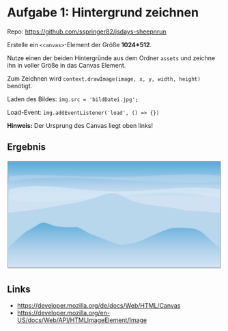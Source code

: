 # Aufgabe 1: Hintergrund zeichnen

Repo: https://github.com/sspringer82/jsdays-sheepnrun

Erstelle ein `<canvas>`-Element der Größe **1024\*512**.

Nutze einen der beiden Hintergründe aus dem Ordner `assets` und zeichne ihn in voller Größe in das Canvas Element.

Zum Zeichnen wird `context.drawImage(image, x, y, width, height)` benötigt.

Laden des Bildes: `img.src = 'bildDatei.jpg';`

Load-Event: `img.addEventListener('load', () => {})`

**Hinweis:** Der Ursprung des Canvas liegt oben links!

## Ergebnis

![](Aufgabe1.png)

## Links

- https://developer.mozilla.org/de/docs/Web/HTML/Canvas
- https://developer.mozilla.org/en-US/docs/Web/API/HTMLImageElement/Image
